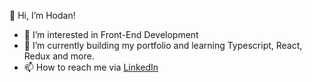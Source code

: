 👋 Hi, I’m Hodan!
- 👀 I’m interested in Front-End Development
- 🌱 I’m currently building my portfolio and learning Typescript, React, Redux and more.
- 📫 How to reach me via <a href="https://www.linkedin.com/in/hodanmoh" target="_blank" rel="noreferrer">LinkedIn</a> 

<!---
hodanmohamed/hodanmohamed is a ✨ special ✨ repository because its `README.md` (this file) appears on your GitHub profile.
You can click the Preview link to take a look at your changes.
--->
